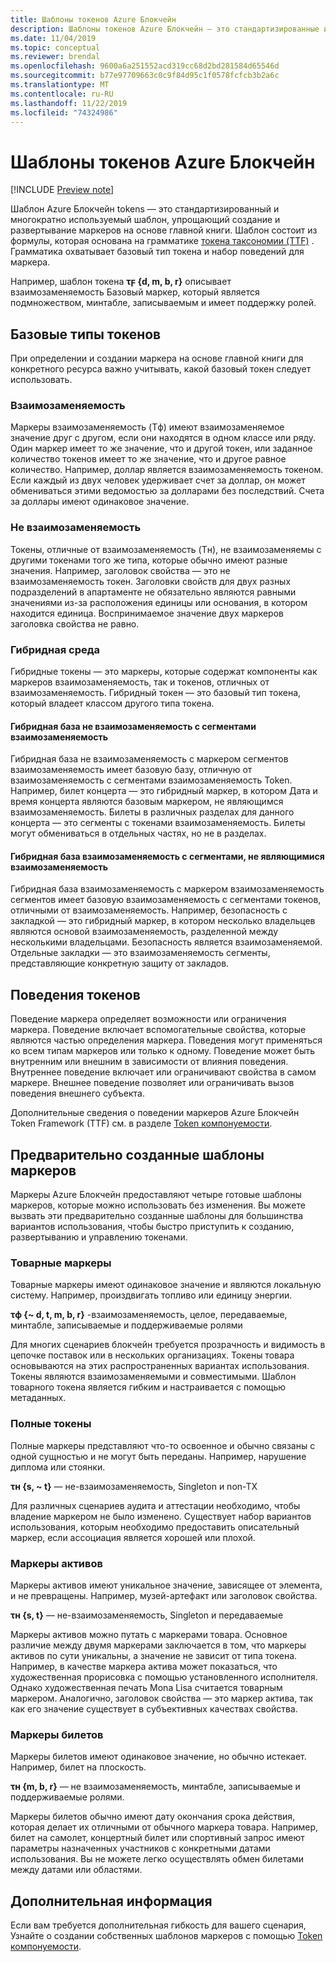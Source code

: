 ```yaml
---
title: Шаблоны токенов Azure Блокчейн
description: Шаблоны токенов Azure Блокчейн — это стандартизированные и многократно используемые шаблоны, упрощающие создание и развертывание маркеров на основе главной книги.
ms.date: 11/04/2019
ms.topic: conceptual
ms.reviewer: brendal
ms.openlocfilehash: 9600a6a251552acd319cc68d2bd281584d65546d
ms.sourcegitcommit: b77e97709663c0c9f84d95c1f0578fcfcb3b2a6c
ms.translationtype: MT
ms.contentlocale: ru-RU
ms.lasthandoff: 11/22/2019
ms.locfileid: "74324986"
---
```

# <a name="azure-blockchain-tokens-templates"></a>Шаблоны токенов Azure Блокчейн

[!INCLUDE [Preview note](./includes/preview.md)]

Шаблон Azure Блокчейн tokens — это стандартизированный и многократно используемый шаблон, упрощающий создание и развертывание маркеров на основе главной книги. Шаблон состоит из формулы, которая основана на грамматике [токена таксономии (TTF)](overview.md#token-taxonomy-framework) . Грамматика охватывает базовый тип токена и набор поведений для маркера.  

Например, шаблон токена **τϝ {d, m, b, r}** описывает взаимозаменяемость Базовый маркер, который является подмножеством, минтабле, записываемым и имеет поддержку ролей.
  
## <a name="base-token-types"></a>Базовые типы токенов

При определении и создании маркера на основе главной книги для конкретного ресурса важно учитывать, какой базовый токен следует использовать.

### <a name="fungible"></a>Взаимозаменяемость

Маркеры взаимозаменяемость (Τф) имеют взаимозаменяемое значение друг с другом, если они находятся в одном классе или ряду. Один маркер имеет то же значение, что и другой токен, или заданное количество токенов имеет то же значение, что и другое равное количество. Например, доллар является взаимозаменяемость токеном. Если каждый из двух человек удерживает счет за доллар, он может обмениваться этими ведомостью за долларами без последствий. Счета за доллары имеют одинаковое значение. 

### <a name="non-fungible"></a>Не взаимозаменяемость

Токены, отличные от взаимозаменяемость (Τн), не взаимозаменяемы с другими токенами того же типа, которые обычно имеют разные значения. Например, заголовок свойства — это не взаимозаменяемость токен. Заголовки свойств для двух разных подразделений в апартаменте не обязательно являются равными значениями из-за расположения единицы или основания, в котором находится единица. Воспринимаемое значение двух маркеров заголовка свойства не равно.

### <a name="hybrid"></a>Гибридная среда

Гибридные токены — это маркеры, которые содержат компоненты как маркеров взаимозаменяемость, так и токенов, отличных от взаимозаменяемость. Гибридный токен — это базовый тип токена, который владеет классом другого типа токена.

#### <a name="hybrid-non-fungible-base-with-fungible-segments"></a>Гибридная база не взаимозаменяемость с сегментами взаимозаменяемость

Гибридная база не взаимозаменяемость с маркером сегментов взаимозаменяемость имеет базовую базу, отличную от взаимозаменяемость с сегментами взаимозаменяемость Token.
Например, билет концерта — это гибридный маркер, в котором Дата и время концерта являются базовым маркером, не являющимся взаимозаменяемость. Билеты в различных разделах для данного концерта — это сегменты с токенами взаимозаменяемость. Билеты могут обмениваться в отдельных частях, но не в разделах.

#### <a name="hybrid-fungible-base-with-non-fungible-segments"></a>Гибридная база взаимозаменяемость с сегментами, не являющимися взаимозаменяемость

Гибридная база взаимозаменяемость с маркером взаимозаменяемость сегментов имеет базовую взаимозаменяемость с сегментами токенов, отличными от взаимозаменяемость. Например, безопасность с закладкой — это гибридный маркер, в котором несколько владельцев являются основой взаимозаменяемость, разделенной между несколькими владельцами. Безопасность является взаимозаменяемой. Отдельные закладки — это взаимозаменяемость сегменты, представляющие конкретную защиту от закладов.

## <a name="token-behaviors"></a>Поведения токенов

Поведение маркера определяет возможности или ограничения маркера. Поведение включает вспомогательные свойства, которые являются частью определения маркера. Поведения могут применяться ко всем типам маркеров или только к одному. Поведение может быть внутренним или внешним в зависимости от влияния поведения. Внутреннее поведение включает или ограничивают свойства в самом маркере. Внешнее поведение позволяет или ограничивать вызов поведения внешнего субъекта.

Дополнительные сведения о поведении маркеров Azure Блокчейн Token Framework (TTF) см. в разделе [Token компонуемости](composability.md).

## <a name="pre-built-token-templates"></a>Предварительно созданные шаблоны маркеров

Маркеры Azure Блокчейн предоставляют четыре готовые шаблоны маркеров, которые можно использовать без изменения. Вы можете вызвать эти предварительно созданные шаблоны для большинства вариантов использования, чтобы быстро приступить к созданию, развертыванию и управлению токенами.

### <a name="commodity-tokens"></a>Товарные маркеры

Товарные маркеры имеют одинаковое значение и являются локальную систему. Например, произдвигать топливо или единицу энергии.

**τф {~ d, t, m, b, r}** -взаимозаменяемость, целое, передаваемые, минтабле, записываемые и поддерживаемые ролями

Для многих сценариев блокчейн требуется прозрачность и видимость в цепочке поставок или в нескольких организациях. Токены товара основываются на этих распространенных вариантах использования. Токены являются взаимозаменяемыми и совместимыми. Шаблон товарного токена является гибким и настраивается с помощью метаданных.

### <a name="qualified-tokens"></a>Полные токены

Полные маркеры представляют что-то освоенное и обычно связаны с одной сущностью и не могут быть переданы. Например, нарушение диплома или стоянки.

**τн {s, ~ t}** — не-взаимозаменяемость, Singleton и non-TX

Для различных сценариев аудита и аттестации необходимо, чтобы владение маркером не было изменено. Существует набор вариантов использования, которым необходимо предоставить описательный маркер, если ассоциация является хорошей или плохой.

### <a name="asset-tokens"></a>Маркеры активов

Маркеры активов имеют уникальное значение, зависящее от элемента, и не превращены. Например, музей-артефакт или заголовок свойства.

**τн {s, t}** — не-взаимозаменяемость, Singleton и передаваемые

Маркеры активов можно путать с маркерами товара. Основное различие между двумя маркерами заключается в том, что маркеры активов по сути уникальны, а значение не зависит от типа токена. Например, в качестве маркера актива может показаться, что художественная прорисовка с помощью установленного исполнителя. Однако художественная печать Mona Lisa считается товарным маркером. Аналогично, заголовок свойства — это маркер актива, так как его значение существует в субъективных качествах свойства.

### <a name="ticket-tokens"></a>Маркеры билетов

Маркеры билетов имеют одинаковое значение, но обычно истекает. Например, билет на плоскость.

**τн {m, b, r}** — не взаимозаменяемость, минтабле, записываемые и поддерживаемые ролями.

Маркеры билетов обычно имеют дату окончания срока действия, которая делает их отличными от обычного маркера товара. Например, билет на самолет, концертный билет или спортивный запрос имеют параметры назначенных участников с конкретными датами использования. Вы не можете легко осуществлять обмен билетами между датами или областями.

## <a name="next-steps"></a>Дополнительная информация

Если вам требуется дополнительная гибкость для вашего сценария, Узнайте о создании собственных шаблонов маркеров с помощью [Token компонуемости](composability.md).
